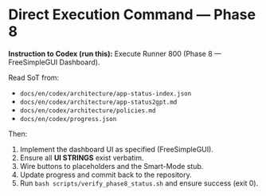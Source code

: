 # Direct Execution Command — Phase 8

**Instruction to Codex (run this):** Execute Runner 800 (Phase 8 — FreeSimpleGUI Dashboard).

Read SoT from:
- `docs/en/codex/architecture/app-status-index.json`
- `docs/en/codex/architecture/app-status2gpt.md`
- `docs/en/codex/architecture/policies.md`
- `docs/en/codex/progress.json`

Then:
1) Implement the dashboard UI as specified (FreeSimpleGUI).  
2) Ensure all **UI STRINGS** exist verbatim.  
3) Wire buttons to placeholders and the Smart-Mode stub.  
4) Update progress and commit back to the repository.  
5) Run `bash scripts/verify_phase8_status.sh` and ensure success (exit 0).

